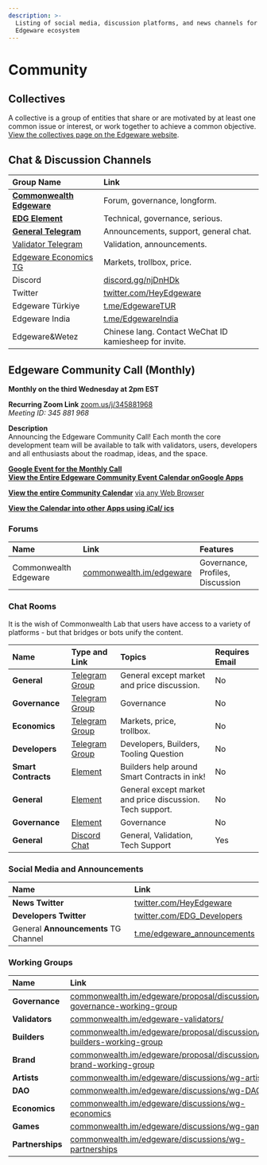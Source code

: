 ```yaml
---
description: >-
  Listing of social media, discussion platforms, and news channels for the
  Edgeware ecosystem
---
```


# Community

## **Collectives**

A collective is a group of entities that share or are motivated by at least one common issue or interest, or work together to achieve a common objective. [View the collectives page on the Edgeware website](https://edgewa.re/collectives).

## **Chat & Discussion Channels**

| Group Name | Link |
| :--- | :--- |
| [**Commonwealth Edgeware**](https://commonwealth.im/edgeware) | Forum, governance, longform. |
| [**EDG Element**](https://matrix.to/#/!dQIXacXSBDQsPsWEYR:matrix.org?via=matrix.org&via=matrix.parity.io&via=matrix.decent.fund) | Technical, governance, serious. |
| [**General Telegram**](https://t.me/heyedgeware) | Announcements, support, general chat. |
| [Validator Telegram](https://t.me/EdgewareValidators) | Validation, announcements. |
| [Edgeware Economics TG](https://t.me/edgewareeconomics) | Markets, trollbox, price. |
| Discord | [discord.gg/njDnHDk](https://discord.gg/njDnHDk) |
| Twitter | [twitter.com/HeyEdgeware](https://twitter.com/HeyEdgeware) |
| Edgeware Türkiye | [t.me/EdgewareTUR](https://t.me/EdgewareTUR) |
| Edgeware India | [t.me/EdgewareIndia](https://t.me/EdgewareIndia) |
| Edgeware&Wetez | Chinese lang. Contact WeChat ID kamiesheep for invite. |

## **Edgeware Community Call \(Monthly\)**

**Monthly on the third Wednesday at 2pm EST**

**Recurring Zoom Link** [zoom.us/j/345881968](https://zoom.us/j/345881968)  
_Meeting ID: 345 881 968_

**Description**  
Announcing the Edgeware Community Call! Each month the core development team will be available to talk with validators, users, developers and all enthusiasts about the roadmap, ideas, and the space.

[**Google Event for the Monthly Call**](https://calendar.google.com/event?action=TEMPLATE&tmeid=YnQzMDFxNnFibGVoZ2Z0OHJ1cjVsbW03aGNfMjAyMDAzMThUMTgwMDAwWiBjb21tb253ZWFsdGguaW1faWhiczg5MnBxdWJ2b2d0b2ltNmMxaGY3Y2tAZw&tmsrc=commonwealth.im_ihbs892pqubvogtoim6c1hf7ck%40group.calendar.google.com&scp=ALL)  
[ **View the Entire Edgeware Community Event Calendar on**](https://calendar.google.com/calendar?cid=Y29tbW9ud2VhbHRoLmltX2loYnM4OTJwcXVidm9ndG9pbTZjMWhmN2NrQGdyb3VwLmNhbGVuZGFyLmdvb2dsZS5jb20)[**Google Apps**](https://calendar.google.com/calendar?cid=Y29tbW9ud2VhbHRoLmltX2loYnM4OTJwcXVidm9ndG9pbTZjMWhmN2NrQGdyb3VwLmNhbGVuZGFyLmdvb2dsZS5jb20)

[**View the entire Community Calendar**](https://calendar.google.com/calendar/embed?src=commonwealth.im_ihbs892pqubvogtoim6c1hf7ck%40group.calendar.google.com&ctz=America%2FDetroit) [via any Web Browser](https://calendar.google.com/calendar/embed?src=commonwealth.im_ihbs892pqubvogtoim6c1hf7ck%40group.calendar.google.com&ctz=America%2FDetroit)

[**View the Calendar into other** ](https://calendar.google.com/calendar/ical/commonwealth.im_ihbs892pqubvogtoim6c1hf7ck%40group.calendar.google.com/public/basic.ics)[**Apps using iCal/ ics**](https://calendar.google.com/calendar/ical/commonwealth.im_ihbs892pqubvogtoim6c1hf7ck%40group.calendar.google.com/public/basic.ics)

### Forums

| Name | Link | Features |
| :--- | :--- | :--- |
| Commonwealth Edgeware | [commonwealth.im/edgeware](https://commonwealth.im/edgeware) | Governance, Profiles, Discussion |

### Chat Rooms

It is the wish of Commonwealth Lab that users have access to a variety of platforms - but that bridges or bots unify the content.

| Name | Type and Link | Topics | Requires Email |
| :--- | :--- | :--- | :--- |
| **General** | [Telegram Group](https://t.me/heyedgeware) | General except market and price discussion. | No |
| **Governance** | [Telegram Group](https://t.me/EdgewareGWG) | Governance | No |
| **Economics** | [Telegram Group](https://t.me/edgewareeconomics) | Markets, price, trollbox. | No |
| **Developers** | [Telegram Group](https://t.me/edg_developers) | Developers, Builders, Tooling Question | No |
| **Smart Contracts** | [Element](https://matrix.to/#/!tYUCYdSvSYPMjWNDDD:matrix.parity.io?via=matrix.parity.io&via=matrix.org&via=web3.foundation) | Builders help around Smart Contracts in ink! | No |
| **General** | [Element](https://matrix.to/#/!dQIXacXSBDQsPsWEYR:matrix.org?via=matrix.org&via=matrix.parity.io) | General except market and price discussion. Tech support. | No |
| **Governance** | [Element](https://matrix.to/#/!LKKkaPSDCjOusugedQ:matrix.org?via=matrix.parity.io&via=matrix.org) | Governance | No |
| **General** | [Discord Chat](https://discord.gg/Ek8y9rr) | General, Validation, Tech Support | Yes |

### Social Media and Announcements

| Name | Link |
| :--- | :--- |
| **News Twitter** | [twitter.com/HeyEdgeware](https://twitter.com/HeyEdgeware) |
| **Developers Twitter** | [twitter.com/EDG\_Developers](https://twitter.com/EDG_Developers) |
| General **Announcements** TG Channel | [t.me/edgeware\_announcements](https://t.me/edgeware_announcements) |

### Working Groups

| Name | Link |
| :--- | :--- |
| **Governance** | [commonwealth.im/edgeware/proposal/discussion/370-governance-working-group](https://commonwealth.im/edgeware/proposal/discussion/370-governance-working-group) |
| **Validators** | [commonwealth.im/edgeware-validators/](https://commonwealth.im/edgeware-validators/) |
| **Builders** | [commonwealth.im/edgeware/proposal/discussion/371-builders-working-group](https://commonwealth.im/edgeware/proposal/discussion/371-builders-working-group) |
| **Brand** | [commonwealth.im/edgeware/proposal/discussion/372-brand-working-group](https://commonwealth.im/edgeware/proposal/discussion/372-brand-working-group) |
| **Artists** | [commonwealth.im/edgeware/discussions/wg-artists](https://commonwealth.im/edgeware/discussions/wg-artists) |
| **DAO** | [commonwealth.im/edgeware/discussions/wg-DAOs](https://commonwealth.im/edgeware/discussions/wg-DAOs) |
| **Economics** | [commonwealth.im/edgeware/discussions/wg-economics](https://commonwealth.im/edgeware/discussions/wg-economics) |
| **Games** | [commonwealth.im/edgeware/discussions/wg-games](https://commonwealth.im/edgeware/discussions/wg-games) |
| **Partnerships** | [commonwealth.im/edgeware/discussions/wg-partnerships](https://commonwealth.im/edgeware/discussions/wg-partnerships) |

